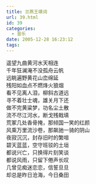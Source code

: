 ```yaml
---
title: 兰燕王填词
url: 39.html
id: 39
categories:
  - 音乐
date: 2005-12-28 16:23:12
tags:
---
```


遥望九曲黄河水天相连  
千年狂澜淹不没孤舟云帆  
远眺遍野黄花山峦绵延  
残阳如血点不燃烽火狼烟  
看不见离人泪，柳斜古道远  
寻不着壮士魂，雄关月下还  
做不完黄粱梦，功名尘土散  
流不尽江河水，断戈残戟填  
荒冢几处香骨掩，那倾国一笑的红颜  
风乘万里流沙卷，那飙驰一骑的阴山  
夜寂沉沉，封存旧时的繁喧  
碧天蓝蓝，空守班驳的土垣  
都说兴亡，只换得片刻笑谈  
都说风雨，只留下倦声长叹  
几曾见痴迷恋恋，信誓旦旦  
却总是昨日沧海，今日桑田